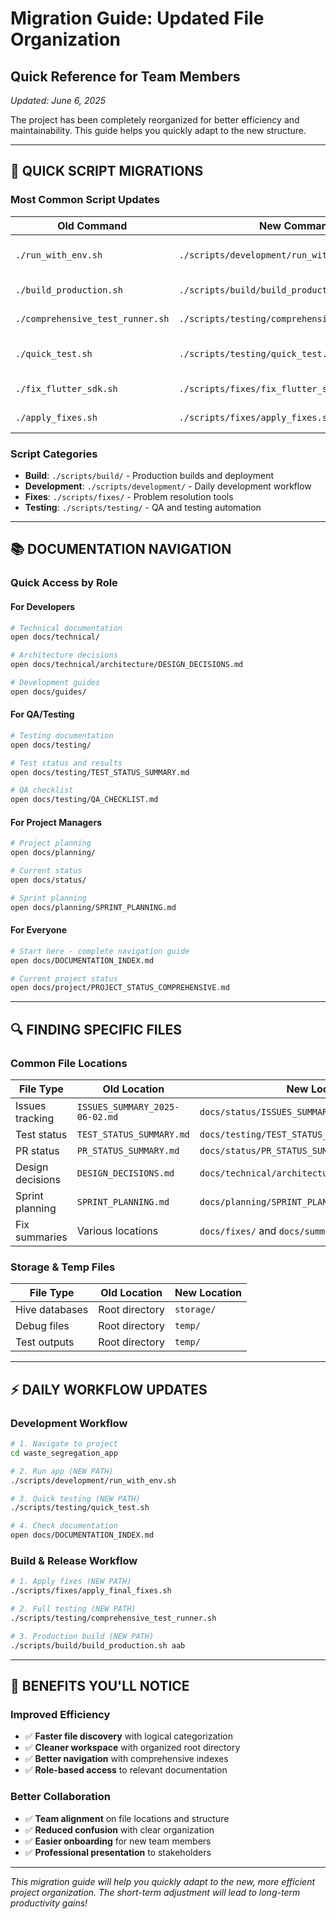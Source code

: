 # Migration Guide: Updated File Organization
## Quick Reference for Team Members

*Updated: June 6, 2025*

The project has been completely reorganized for better efficiency and maintainability. This guide helps you quickly adapt to the new structure.

---

## 🚀 **QUICK SCRIPT MIGRATIONS**

### **Most Common Script Updates**

| **Old Command** | **New Command** | **Purpose** |
|----------------|----------------|-------------|
| `./run_with_env.sh` | `./scripts/development/run_with_env.sh` | Run app with environment validation |
| `./build_production.sh` | `./scripts/build/build_production.sh` | Production builds |
| `./comprehensive_test_runner.sh` | `./scripts/testing/comprehensive_test_runner.sh` | Full test suite |
| `./quick_test.sh` | `./scripts/testing/quick_test.sh` | Fast development testing |
| `./fix_flutter_sdk.sh` | `./scripts/fixes/fix_flutter_sdk.sh` | Flutter SDK fixes |
| `./apply_fixes.sh` | `./scripts/fixes/apply_fixes.sh` | General fixes |

### **Script Categories**
- **Build**: `./scripts/build/` - Production builds and deployment
- **Development**: `./scripts/development/` - Daily development workflow
- **Fixes**: `./scripts/fixes/` - Problem resolution tools
- **Testing**: `./scripts/testing/` - QA and testing automation

---

## 📚 **DOCUMENTATION NAVIGATION**

### **Quick Access by Role**

#### **For Developers**
```bash
# Technical documentation
open docs/technical/

# Architecture decisions
open docs/technical/architecture/DESIGN_DECISIONS.md

# Development guides
open docs/guides/
```

#### **For QA/Testing**
```bash
# Testing documentation
open docs/testing/

# Test status and results
open docs/testing/TEST_STATUS_SUMMARY.md

# QA checklist
open docs/testing/QA_CHECKLIST.md
```

#### **For Project Managers**
```bash
# Project planning
open docs/planning/

# Current status
open docs/status/

# Sprint planning
open docs/planning/SPRINT_PLANNING.md
```

#### **For Everyone**
```bash
# Start here - complete navigation guide
open docs/DOCUMENTATION_INDEX.md

# Current project status
open docs/project/PROJECT_STATUS_COMPREHENSIVE.md
```

---

## 🔍 **FINDING SPECIFIC FILES**

### **Common File Locations**

| **File Type** | **Old Location** | **New Location** |
|---------------|------------------|------------------|
| Issues tracking | `ISSUES_SUMMARY_2025-06-02.md` | `docs/status/ISSUES_SUMMARY_2025-06-02.md` |
| Test status | `TEST_STATUS_SUMMARY.md` | `docs/testing/TEST_STATUS_SUMMARY.md` |
| PR status | `PR_STATUS_SUMMARY.md` | `docs/status/PR_STATUS_SUMMARY.md` |
| Design decisions | `DESIGN_DECISIONS.md` | `docs/technical/architecture/DESIGN_DECISIONS.md` |
| Sprint planning | `SPRINT_PLANNING.md` | `docs/planning/SPRINT_PLANNING.md` |
| Fix summaries | Various locations | `docs/fixes/` and `docs/summaries/` |

### **Storage & Temp Files**

| **File Type** | **Old Location** | **New Location** |
|---------------|------------------|------------------|
| Hive databases | Root directory | `storage/` |
| Debug files | Root directory | `temp/` |
| Test outputs | Root directory | `temp/` |

---

## ⚡ **DAILY WORKFLOW UPDATES**

### **Development Workflow**
```bash
# 1. Navigate to project
cd waste_segregation_app

# 2. Run app (NEW PATH)
./scripts/development/run_with_env.sh

# 3. Quick testing (NEW PATH)
./scripts/testing/quick_test.sh

# 4. Check documentation
open docs/DOCUMENTATION_INDEX.md
```

### **Build & Release Workflow**
```bash
# 1. Apply fixes (NEW PATH)
./scripts/fixes/apply_final_fixes.sh

# 2. Full testing (NEW PATH)
./scripts/testing/comprehensive_test_runner.sh

# 3. Production build (NEW PATH)
./scripts/build/build_production.sh aab
```

---

## 🎯 **BENEFITS YOU'LL NOTICE**

### **Improved Efficiency**
- ✅ **Faster file discovery** with logical categorization
- ✅ **Cleaner workspace** with organized root directory
- ✅ **Better navigation** with comprehensive indexes
- ✅ **Role-based access** to relevant documentation

### **Better Collaboration**
- ✅ **Team alignment** on file locations and structure
- ✅ **Reduced confusion** with clear organization
- ✅ **Easier onboarding** for new team members
- ✅ **Professional presentation** to stakeholders

---

*This migration guide will help you quickly adapt to the new, more efficient project organization. The short-term adjustment will lead to long-term productivity gains!*